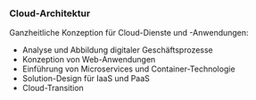 
### <i class="fa fa-cloud" aria-hidden="true"></i> Cloud-Architektur
Ganzheitliche Konzeption für Cloud-Dienste und -Anwendungen: 

* Analyse und Abbildung digitaler Geschäftsprozesse
* Konzeption von Web-Anwendungen
* Einführung von Microservices und Container-Technologie
* Solution-Design für IaaS und PaaS
* Cloud-Transition